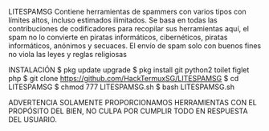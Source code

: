 LITESPAMSG
Contiene herramientas de spammers con varios tipos con límites altos, incluso estimados ilimitados. Se basa en todas las contribuciones de codificadores para recopilar sus herramientas aquí, el spam no lo convierte en piratas informáticos, cibernéticos, piratas informáticos, anónimos y secuaces. El envío de spam solo con buenos fines no viola las leyes y reglas religiosas

INSTALACIÓN
$ pkg update upgrade
$ pkg install git python2 toilet figlet php
$ git clone https://github.com/HackTermuxSG/LITESPAMSG
$ cd LITESPAMSG
$ chmod 777 LITESPAMSG.sh
$ bash LITESPAMSG.sh

ADVERTENCIA
SOLAMENTE PROPORCIONAMOS HERRAMIENTAS CON EL PROPÓSITO DEL BIEN, NO CULPA POR CUMPLIR TODO EN RESPUESTA DEL USUARIO.
